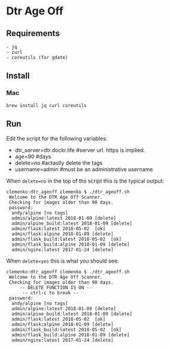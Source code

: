 # Dtr Age Off

## Requirements
    - jq
    - curl
    - coreutils (for gdate)

## Install

### Mac

```
brew install jq curl coreutils
```


## Run
Edit the script for the following variables:

- dtr_server=dtr.dockr.life #server url. https is implied. 
- age=90 #days
- delete=no #actaully delete the tags
- username=admin #must be an administrative username

When `delete=no` in the top of ths script this is the typical output:

```
clemenko:dtr_ageoff clemenko $ ./dtr_ageoff.sh 
 Welcome to the DTR Age Off Scanner.
 Checking for images older than 90 days.
 password: 
  andy/alpine [no tags]
  admin/alpine:latest 2018-01-09 [delete] 
  admin/alpine_build:latest 2018-01-09 [delete] 
  admin/flask:latest 2018-05-02  [ok] 
  admin/flask:alpine 2018-01-09 [delete] 
  admin/flask_build:latest 2018-05-02  [ok] 
  admin/flask_build:alpine 2018-01-09 [delete] 
  admin/nginx:latest 2017-01-24 [delete] 
```

When `delete=yes` this is what you should see:

```
clemenko:dtr_ageoff clemenko $ ./dtr_ageoff.sh 
 Welcome to the DTR Age Off Scanner.
 Checking for images older than 90 days.
     -- DELETE FUNCTION IS ON --
      -- ctrl-c to break --  
 password: 
  andy/alpine [no tags]
  admin/alpine:latest 2018-01-09 [delete] 
  admin/alpine_build:latest 2018-01-09 [delete] 
  admin/flask:latest 2018-05-02  [ok] 
  admin/flask:alpine 2018-01-09 [delete] 
  admin/flask_build:latest 2018-05-02  [ok] 
  admin/flask_build:alpine 2018-01-09 [delete] 
  admin/nginx:latest 2017-01-24 [delete] 
```
